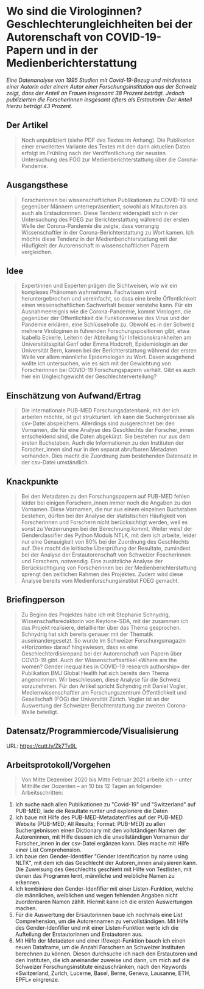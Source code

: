 # Wo sind die Virologinnen? Geschlechterungleichheiten bei der Autorenschaft von COVID-19-Papern und in der Medienberichterstattung 

*Eine Datenanalyse von 1995 Studien mit Covid-19-Bezug und mindestens einer Autorin oder einem Autor einer Forschungsinstitution aus der Schweiz zeigt, dass der Anteil an Frauen insgesamt 38 Prozent beträgt. Jedoch publizierten die Forscherinnen insgesamt öfters als Erstautorin: Der Anteil hierzu beträgt 43 Prozent.*


## Der Artikel
> Noch unpubliziert (siehe PDF des Textes im Anhang). Die Publikation einer erweiterten Variante des Textes mit den dann aktuellen Daten erfolgt im Frühling nach der Veröffentlichung der neusten Untersuchung des FÖG zur Medienberichterstattung über die Corona-Pandemie.


## Ausgangsthese
> Forscherinnen bei wissenschaftlichen Publikationen zu COVID-19 sind gegenüber Männern unterrepräsentiert, sowohl als Mitautoren als auch als Erstautorinnen. Diese Tendenz widerspielt sich in der Untersuchung des FOEG zur Berichterstattung während der ersten Welle der Corona-Pandemie die zeigte, dass vorrangig Wissenschaftler in der Corona-Berichterstattung zu Wort kamen. Ich möchte diese Tendenz in der Medienberichterstattung mit der Häufigkeit der Autorenschaft in wissenschaftlichen Papern vergleichen. 


## Idee
> Expertinnen und Experten prägen die Sichtweisen, wie wir ein komplexes Phänomen wahrnehmen. Fachwissen wird heruntergebrochen und vereinfacht, so dass eine breite Öffentlichkeit einen wissenschaftlichen Sachverhalt besser verstehe kann. Für ein Ausnahmeereignis wie die Corona-Pandemie, kommt Virologen, die gegenüber der Öffentlichkeit die Funktionsweise des Virus und der Pandemie erklären, eine Schlüsselrolle zu. Obwohl es in der Schweiz mehrere Virologinen in führenden Forschungspositionen gibt, etwa Isabella Eckerle, Leiterin der Abteilung für Infektionskrankheiten am Universitätsspital Genf oder Emma Hodcroft, Epidemiologin an der Universität Bern, kamen bei der Berichterstattung während der ersten Welle vor allem männliche Epidemologen zu Wort. Davon ausgehend wollte ich untersuchen, wie es sich mit der Gewichtung von Forscherinnen bei COVID-19 Forschungspapern verhält. Gibt es auch hier ein Ungleichgewicht der Geschlechterverteilung? 

## Einschätzung von Aufwand/Ertrag
> Die internationale PUB-MED Forschungsdatenbank, mit der ich arbeiten möchte, ist gut strukturiert. Ich kann die Suchergebnisse als csv-Datei abspeichern. Allerdings sind ausgerechnet bei den Vornamen, die für eine Analyse des Geschlechts der Forscher_innen entscheidend sind, die Daten abgekürzt. Sie bestehen nur aus dem ersten Buchstaben. Auch die Informationen zu den Instituten der Forscher_innen sind nur in den separat abrufbaren Metadaten vorhanden. Dies macht die Zuordnung zum bestehenden Datensatz in der csv-Datei umständlich. 


## Knackpunkte
> Bei den Metadaten zu den Forschungspapern auf PUB-MED fehlen leider bei einigen Forschern_innen immer noch die Angaben zu den Vornamen. Diese Vornamen, die nur aus einem einzelnen Buchstaben bestehen, dürfen bei der Analyse der statistischen Häufigkeit von Forscherinnen und Forschern nicht berücksichtigt werden, weil es sonst zu Verzerrungen bei der Berechnung kommt. Weiter weist der Genderclassifier des Python Moduls NTLK, mit dem ich arbeite, leider nur eine Genauigkeit von 80% bei der Zuordnung des Geschlechts auf. Dies macht die kritische Überprüfung der Resultate, zumindest bei der Analyse der Erstautorenschaft von Schweizer Foscherinnen und Forschern, notwendig. Eine zusätzliche Analyse der Berücksichtigung von Forscherinnen bei der Medienberichterstattung sprengt den zeitlichen Rahmen des Projektes. Zudem wird diese Analyse bereits vom Medienforschungsinstitut FOEG gemacht.  

 
## Briefingperson
> Zu Beginn des Projektes habe ich mit Stephanie Schnydrig, Wissenschaftsredaktorin von Keytone-SDA, mit der zusammen ich das Projekt realisiere, detaillierter über das Thema gesprochen. Schnydrig hat sich bereits genauer mit der Thematik auseinandergesetzt. So wurde im Schweizer Forschungsmagazin «Horizonte» darauf hingewiesen, dass es eine Geschlechterdiskrepanz bei der Autorenschaft von Papern über COVID-19 gibt. Auch der Wissenschaftsartikel «Where are the women? Gender inequalities in COVID-19 research authorship» der Publikation BMJ Global Health hat sich bereits dem Thema angenommen. Wir beschliessen, diese Analyse für die Schweiz vorzunehmen. Für den Artikel spricht Schyndrig mit Daniel Vogler, Medienwissenschaftler am Forschungszentrum Öffentlichkeit und Gesellschaft (FÖG) der Universität Zürich. Vogler ist an der Auswertung der Schweizer Berichterstattung zur zweiten Corona-Welle beteiligt. 



## Datensatz/Programmiercode/Visualisierung 
URL: https://cutt.ly/Zk7Tv9L  


## Arbeitsprotokoll/Vorgehen 
> Von Mitte Dezember 2020 bis Mitte Februar 2021 arbeite ich – unter Mithilfe der Dozenten – an 10 bis 12 Tagen an folgenden Arbeitsschritten: 
1.	Ich suche nach allen Publikationen zu "Covid-19" und "Switzerland" auf PUB-MED, lade die Resultate runter und exploriere die Daten 
2.	Ich baue mit Hilfe des PUB-MED-Metadatenfiles auf der PUB-MED Website (PUB-MED; All Results; Format: PUB-MED) zu allen Suchergebnissen einen Dictionary mit den vollständigen Namen der Autoreninnen, mit Hilfe dessen ich die unvollständigen Vornamen der Forscher_innen in der csv-Datei ergänzen kann. Dies mache mit Hilfe einer List Comprehension. 
3.	Ich baue den Gender-Identifier "Gender Identification by name using NLTK", mit dem ich das Geschlecht der Autoren_innen analysieren kann. Die Zuweisung des Geschlechts geschieht mit Hilfe von Testlisten, mit denen das Programm lernt, männliche und weibliche Namen zu erkennen. 
4.	Ich kombiniere den Gender-Idenfifier mit einer Listen-Funktion, welche die männlichen, weiblichen und wegen fehlenden Angaben nicht zuordenbaren Namen zählt. Hiermit kann ich die ersten Auswertungen machen. 
5.	Für die Auswertung der Ersautorinnen baue ich nochmals eine List Comprehension, um die Autorennamen zu vervollständigen. Mit Hilfe des Gender-Idenfifier und mit einer Listen-Funktion werte ich die Aufteilung der Erstautorinnen und Erstautoren aus. 
6.	Mit Hilfe der Metadaten und einer if/exept-Funktion bauch ich einen neuen Dataframe, um die Anzahl Forschern an Schweizer Instituten berechnen zu können. Diesen durchsuche ich nach den Erstautoren und den Instituten, die ich aneinander zuweise und dann, um mich auf die Schweizer Forschungsinstitute einzuschränken, nach den Keywords «Switzerland, Zurich, Lucerne, Basel, Berne, Geneva, Lausanne, ETH, EPFL» eingrenze. 



